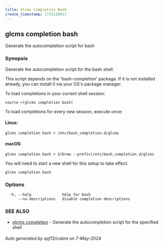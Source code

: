 ```yaml
---
title: Glcms Completion Bash
create_timestamp: 1715116017
---
```

## glcms completion bash

Generate the autocompletion script for bash

### Synopsis

Generate the autocompletion script for the bash shell.

This script depends on the 'bash-completion' package.
If it is not installed already, you can install it via your OS's package manager.

To load completions in your current shell session:

	source <(glcms completion bash)

To load completions for every new session, execute once:

#### Linux:

	glcms completion bash > /etc/bash_completion.d/glcms

#### macOS:

	glcms completion bash > $(brew --prefix)/etc/bash_completion.d/glcms

You will need to start a new shell for this setup to take effect.


```
glcms completion bash
```

### Options

```
  -h, --help              help for bash
      --no-descriptions   disable completion descriptions
```

### SEE ALSO

* [glcms completion]()	 - Generate the autocompletion script for the specified shell

###### Auto generated by spf13/cobra on 7-May-2024
